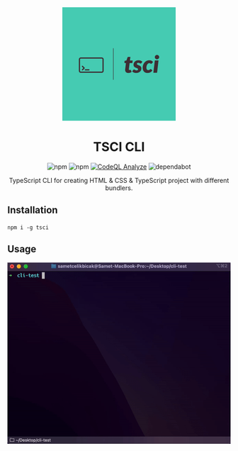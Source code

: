<div align="center">

<img src="./assets/tsci.jpeg" width="256" height="256">

# TSCI CLI
![npm](https://img.shields.io/npm/v/tsci?color=g&label=tsci&logo=npm) ![npm](https://img.shields.io/npm/dt/tsci?label=Downloads&logo=npm) [![CodeQL Analyze](https://github.com/sametcelikbicak/tsci/actions/workflows/codeql-analysis.yml/badge.svg)](https://github.com/sametcelikbicak/tsci/actions/workflows/codeql-analysis.yml) ![dependabot](https://img.shields.io/badge/Dependabot-active-g?logo=dependabot)

TypeScript CLI for creating HTML & CSS & TypeScript project with different bundlers.
</div>

## Installation
``` shell
npm i -g tsci
```

## Usage
![CLI](assets/cli.gif)